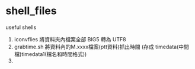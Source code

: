 # shell_files
useful shells

1. iconvflies 將資料夾內檔案全部 BIG5 轉為 UTF8
2. grabtime.sh 將資料內的M.xxxx檔案(ptt資料)抓出時間 (存成 timedata(中間檔)timedata1(檔名和時間格式))
3. 
